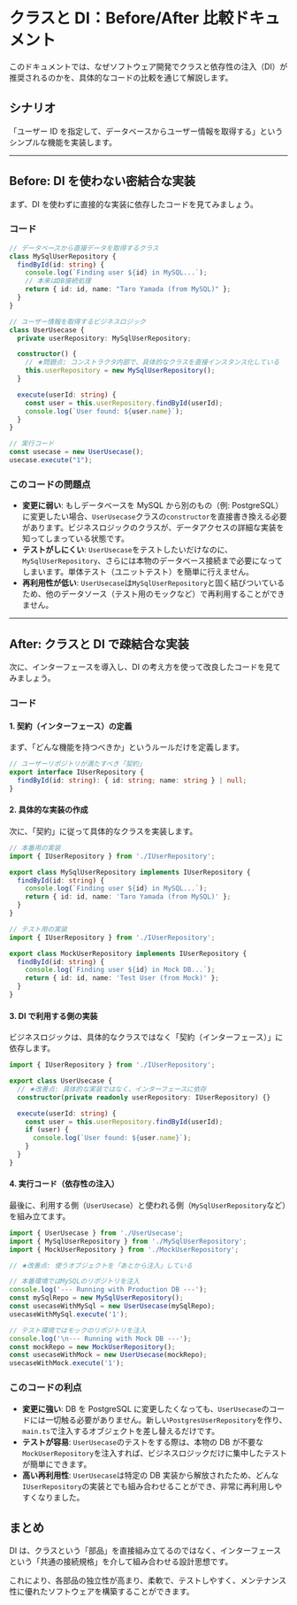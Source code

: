 # クラスと DI：Before/After 比較ドキュメント

このドキュメントでは、なぜソフトウェア開発でクラスと依存性の注入（DI）が推奨されるのかを、具体的なコードの比較を通じて解説します。

## シナリオ

「ユーザー ID を指定して、データベースからユーザー情報を取得する」というシンプルな機能を実装します。

---

## Before: DI を使わない密結合な実装

まず、DI を使わずに直接的な実装に依存したコードを見てみましょう。

### コード

```typescript
// データベースから直接データを取得するクラス
class MySqlUserRepository {
  findById(id: string) {
    console.log(`Finding user ${id} in MySQL...`);
    // 本来はDB接続処理
    return { id: id, name: "Taro Yamada (from MySQL)" };
  }
}

// ユーザー情報を取得するビジネスロジック
class UserUsecase {
  private userRepository: MySqlUserRepository;

  constructor() {
    // ★問題点: コンストラクタ内部で、具体的なクラスを直接インスタンス化している
    this.userRepository = new MySqlUserRepository();
  }

  execute(userId: string) {
    const user = this.userRepository.findById(userId);
    console.log(`User found: ${user.name}`);
  }
}

// 実行コード
const usecase = new UserUsecase();
usecase.execute("1");
```

### このコードの問題点

- **変更に弱い**: もしデータベースを MySQL から別のもの（例: PostgreSQL）に変更したい場合、`UserUsecase`クラスの`constructor`を直接書き換える必要があります。ビジネスロジックのクラスが、データアクセスの詳細な実装を知ってしまっている状態です。
- **テストがしにくい**: `UserUsecase`をテストしたいだけなのに、`MySqlUserRepository`、さらには本物のデータベース接続まで必要になってしまいます。単体テスト（ユニットテスト）を簡単に行えません。
- **再利用性が低い**: `UserUsecase`は`MySqlUserRepository`と固く結びついているため、他のデータソース（テスト用のモックなど）で再利用することができません。

---

## After: クラスと DI で疎結合な実装

次に、インターフェースを導入し、DI の考え方を使って改良したコードを見てみましょう。

### コード

#### 1. 契約（インターフェース）の定義

まず、「どんな機能を持つべきか」というルールだけを定義します。

```typescript:%2Fhome%2Fsoma%2Fworkspace%2Fec-backend%2Fsrc%2Fdi-example%2FIUserRepository.ts
// ユーザーリポジトリが満たすべき「契約」
export interface IUserRepository {
  findById(id: string): { id: string; name: string } | null;
}
```

#### 2. 具体的な実装の作成

次に、「契約」に従って具体的なクラスを実装します。

```typescript:%2Fhome%2Fsoma%2Fworkspace%2Fec-backend%2Fsrc%2Fdi-example%2FMySqlUserRepository.ts
// 本番用の実装
import { IUserRepository } from './IUserRepository';

export class MySqlUserRepository implements IUserRepository {
  findById(id: string) {
    console.log(`Finding user ${id} in MySQL...`);
    return { id: id, name: 'Taro Yamada (from MySQL)' };
  }
}
```

```typescript:%2Fhome%2Fsoma%2Fworkspace%2Fec-backend%2Fsrc%2Fdi-example%2FMockUserRepository.ts
// テスト用の実装
import { IUserRepository } from './IUserRepository';

export class MockUserRepository implements IUserRepository {
  findById(id: string) {
    console.log(`Finding user ${id} in Mock DB...`);
    return { id: id, name: 'Test User (from Mock)' };
  }
}
```

#### 3. DI で利用する側の実装

ビジネスロジックは、具体的なクラスではなく「契約（インターフェース）」に依存します。

```typescript:%2Fhome%2Fsoma%2Fworkspace%2Fec-backend%2Fsrc%2Fdi-example%2FUserUsecase.ts
import { IUserRepository } from './IUserRepository';

export class UserUsecase {
  // ★改善点: 具体的な実装ではなく、インターフェースに依存
  constructor(private readonly userRepository: IUserRepository) {}

  execute(userId: string) {
    const user = this.userRepository.findById(userId);
    if (user) {
      console.log(`User found: ${user.name}`);
    }
  }
}
```

#### 4. 実行コード（依存性の注入）

最後に、利用する側（`UserUsecase`）と使われる側（`MySqlUserRepository`など）を組み立てます。

```typescript:%2Fhome%2Fsoma%2Fworkspace%2Fec-backend%2Fsrc%2Fdi-example%2Fmain.ts
import { UserUsecase } from './UserUsecase';
import { MySqlUserRepository } from './MySqlUserRepository';
import { MockUserRepository } from './MockUserRepository';

// ★改善点: 使うオブジェクトを「あとから注入」している

// 本番環境ではMySQLのリポジトリを注入
console.log('--- Running with Production DB ---');
const mySqlRepo = new MySqlUserRepository();
const usecaseWithMySql = new UserUsecase(mySqlRepo);
usecaseWithMySql.execute('1');

// テスト環境ではモックのリポジトリを注入
console.log('\n--- Running with Mock DB ---');
const mockRepo = new MockUserRepository();
const usecaseWithMock = new UserUsecase(mockRepo);
usecaseWithMock.execute('1');
```

### このコードの利点

- **変更に強い**: DB を PostgreSQL に変更したくなっても、`UserUsecase`のコードには一切触る必要がありません。新しい`PostgresUserRepository`を作り、`main.ts`で注入するオブジェクトを差し替えるだけです。
- **テストが容易**: `UserUsecase`のテストをする際は、本物の DB が不要な`MockUserRepository`を注入すれば、ビジネスロジックだけに集中したテストが簡単にできます。
- **高い再利用性**: `UserUsecase`は特定の DB 実装から解放されたため、どんな`IUserRepository`の実装とでも組み合わせることができ、非常に再利用しやすくなりました。

## まとめ

DI は、クラスという「部品」を直接組み立てるのではなく、インターフェースという「共通の接続規格」を介して組み合わせる設計思想です。

これにより、各部品の独立性が高まり、柔軟で、テストしやすく、メンテナンス性に優れたソフトウェアを構築することができます。
 
